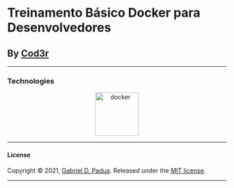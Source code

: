 # Treinamento Básico Docker para Desenvolvedores

## By [Cod3r](https://www.cod3r.com.br/courses/docker)



---

### Technologies


<div align="center">

<img alt="docker" width="100px" src="https://img.icons8.com/color/48/000000/docker.png"/>

</div>



---

#### License

Copyright © 2021, [Gabriel D. Padua](https://github.com/gabrielDpadua21).
Released under the [MIT license](LICENSE).

***